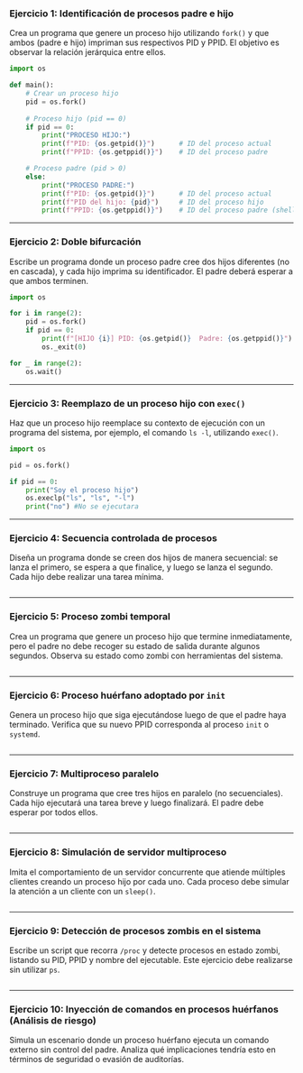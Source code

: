 ### Ejercicio 1: Identificación de procesos padre e hijo
Crea un programa que genere un proceso hijo utilizando `fork()` y que ambos (padre e hijo) impriman sus respectivos PID y PPID. El objetivo es observar la relación jerárquica entre ellos.

```python
import os

def main():
    # Crear un proceso hijo
    pid = os.fork()
    
    # Proceso hijo (pid == 0)
    if pid == 0:
        print("PROCESO HIJO:")
        print(f"PID: {os.getpid()}")      # ID del proceso actual
        print(f"PPID: {os.getppid()}")    # ID del proceso padre

    # Proceso padre (pid > 0)
    else:
        print("PROCESO PADRE:")
        print(f"PID: {os.getpid()}")      # ID del proceso actual
        print(f"PID del hijo: {pid}")     # ID del proceso hijo
        print(f"PPID: {os.getppid()}")    # ID del proceso padre (shell)

```
---

### Ejercicio 2: Doble bifurcación
Escribe un programa donde un proceso padre cree dos hijos diferentes (no en cascada), y cada hijo imprima su identificador. El padre deberá esperar a que ambos terminen.

```python
import os

for i in range(2):
    pid = os.fork()
    if pid == 0:
        print(f"[HIJO {i}] PID: {os.getpid()}  Padre: {os.getppid()}")
        os._exit(0)

for _ in range(2):
    os.wait()
```

---

### Ejercicio 3: Reemplazo de un proceso hijo con `exec()`
Haz que un proceso hijo reemplace su contexto de ejecución con un programa del sistema, por ejemplo, el comando `ls -l`, utilizando `exec()`.

```python
import os

pid = os.fork()

if pid == 0:
    print("Soy el proceso hijo")
    os.execlp("ls", "ls", "-l")
    print("no") #No se ejecutara


```

---

### Ejercicio 4: Secuencia controlada de procesos
Diseña un programa donde se creen dos hijos de manera secuencial: se lanza el primero, se espera a que finalice, y luego se lanza el segundo. Cada hijo debe realizar una tarea mínima.


```python


```

---

### Ejercicio 5: Proceso zombi temporal
Crea un programa que genere un proceso hijo que termine inmediatamente, pero el padre no debe recoger su estado de salida durante algunos segundos. Observa su estado como zombi con herramientas del sistema.


```python
```

---

### Ejercicio 6: Proceso huérfano adoptado por `init`
Genera un proceso hijo que siga ejecutándose luego de que el padre haya terminado. Verifica que su nuevo PPID corresponda al proceso `init` o `systemd`.


```python
```

---

### Ejercicio 7: Multiproceso paralelo
Construye un programa que cree tres hijos en paralelo (no secuenciales). Cada hijo ejecutará una tarea breve y luego finalizará. El padre debe esperar por todos ellos.


```python
```

---

### Ejercicio 8: Simulación de servidor multiproceso
Imita el comportamiento de un servidor concurrente que atiende múltiples clientes creando un proceso hijo por cada uno. Cada proceso debe simular la atención a un cliente con un `sleep()`.


```python
```

---

### Ejercicio 9: Detección de procesos zombis en el sistema
Escribe un script que recorra `/proc` y detecte procesos en estado zombi, listando su PID, PPID y nombre del ejecutable. Este ejercicio debe realizarse sin utilizar `ps`.


```python
```

---

### Ejercicio 10: Inyección de comandos en procesos huérfanos (Análisis de riesgo)
Simula un escenario donde un proceso huérfano ejecuta un comando externo sin control del padre. Analiza qué implicaciones tendría esto en términos de seguridad o evasión de auditorías.


```python
```

